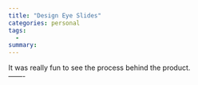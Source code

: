 ```yaml
---
title: "Design Eye Slides"
categories: personal
tags:
  -
summary: 
---
```

<p>It was really fun to see the process behind the product.<br />
&#8212;&#8212;-</p>
